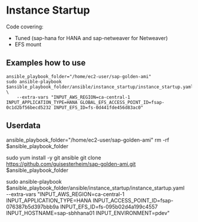 # Instance Startup

Code covering:
- Tuned (sap-hana for HANA and sap-netweaver for Netweaver)
- EFS mount

## Examples how to use
```
ansible_playbook_folder="/home/ec2-user/sap-golden-ami"
sudo ansible-playbook $ansible_playbook_folder/ansible/instance_startup/instance_startup.yaml \
    --extra-vars "INPUT_AWS_REGION=ca-central-1 INPUT_APPLICATION_TYPE=HANA GLOBAL_EFS_ACCESS_POINT_ID=fsap-0c1d2bf56becd5232 INPUT_EFS_ID=fs-0d441fde456d83ac0"
```

## Userdata

ansible_playbook_folder="/home/ec2-user/sap-golden-ami"
rm -rf $ansible_playbook_folder

sudo yum install -y git ansible
git clone https://github.com/guisesterheim/sap-golden-ami.git $ansible_playbook_folder

sudo ansible-playbook $ansible_playbook_folder/ansible/instance_startup/instance_startup.yaml \
    --extra-vars "INPUT_AWS_REGION=ca-central-1 INPUT_APPLICATION_TYPE=HANA INPUT_ACCESS_POINT_ID=fsap-076387b5d397bbb9a INPUT_EFS_ID=fs-095b02d4a199c4557 INPUT_HOSTNAME=sap-sbhhana01 INPUT_ENVIRONMENT=pdev"
